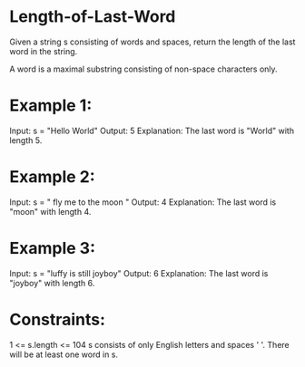 # Length-of-Last-Word
Given a string s consisting of words and spaces, return the length of the last word in the string. 

A word is a maximal substring consisting of non-space characters only.

 

# Example 1: 

Input: s = "Hello World"
Output: 5
Explanation: The last word is "World" with length 5.

# Example 2:

Input: s = "   fly me   to   the moon  "
Output: 4
Explanation: The last word is "moon" with length 4.

# Example 3:

Input: s = "luffy is still joyboy"
Output: 6
Explanation: The last word is "joyboy" with length 6.
 

# Constraints:

1 <= s.length <= 104
s consists of only English letters and spaces ' '.
There will be at least one word in s.

